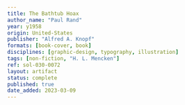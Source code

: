 ```yaml
---
title: The Bathtub Hoax
author_name: "Paul Rand"
year: y1958
origin: United-States
publisher: "Alfred A. Knopf"
formats: [book-cover, book]
disciplines: [graphic-design, typography, illustration]
tags: [non-fiction, "H. L. Mencken"]
ref: sol-030-0072
layout: artifact
status: complete
published: true
date_added: 2023-03-09
---
```

